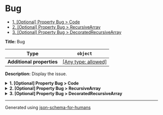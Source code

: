 # Bug

- [1. [Optional] Property Bug > Code](#Code)
- [2. [Optional] Property Bug > RecursiveArray](#RecursiveArray)
- [3. [Optional] Property Bug > DecoratedRecursiveArray](#DecoratedRecursiveArray)

**Title:** Bug

| Type                      | `object`                                                                  |
| ------------------------- | ------------------------------------------------------------------------- |
| **Additional properties** | [[Any type: allowed]](# "Additional Properties of any type are allowed.") |

**Description:** Display the issue.

<details>
<summary><strong> <a name="Code"></a>1. [Optional] Property Bug > Code</strong>  

</summary>
<blockquote>

| Type | `string` |
| ---- | -------- |

**Description:** Code property

</blockquote>
</details>

<details>
<summary><strong> <a name="RecursiveArray"></a>2. [Optional] Property Bug > RecursiveArray</strong>  

</summary>
<blockquote>

| Type | `array` |
| ---- | ------- |

**Description:** RecursiveArray property

|                      | Array restrictions |
| -------------------- | ------------------ |
| **Min items**        | N/A                |
| **Max items**        | N/A                |
| **Items unicity**    | False              |
| **Additional items** | False              |
| **Tuple validation** | See below          |

</blockquote>
</details>

<details>
<summary><strong> <a name="DecoratedRecursiveArray"></a>3. [Optional] Property Bug > DecoratedRecursiveArray</strong>  

</summary>
<blockquote>

| Type | `array of object` |
| ---- | ----------------- |

**Description:** DecoratedRecursiveArray property

|                      | Array restrictions |
| -------------------- | ------------------ |
| **Min items**        | N/A                |
| **Max items**        | N/A                |
| **Items unicity**    | False              |
| **Additional items** | False              |
| **Tuple validation** | See below          |

</blockquote>
</details>

----------------------------------------------------------------------------------------------------------------------------
Generated using [json-schema-for-humans](https://github.com/coveooss/json-schema-for-humans)